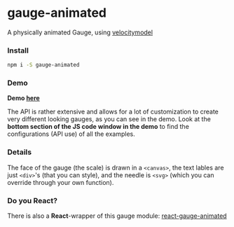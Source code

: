 # gauge-animated
A physically animated Gauge, using [velocitymodel](https://www.npmjs.com/package/velocitymodel)

### Install
```bash
npm i -S gauge-animated
```

### Demo
**Demo [here](http://codepen.io/whitelizard/pen/ggVoOR?editors=0010)**

The API is rather extensive and allows for a lot of customization to create very different looking gauges, as you can see in the demo. Look at the **bottom section of the JS code window in the demo** to find the configurations (API use) of all the examples.

### Details
The face of the gauge (the scale) is drawn in a `<canvas>`, the text lables are just `<div>`'s (that you can style), and the needle is `<svg>` (which you can override through your own function).

### Do you React?
There is also a **React**-wrapper of this gauge module: [react-gauge-animated](https://www.npmjs.com/package/react-gauge-animated)
